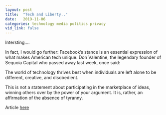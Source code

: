 ```yaml
---
layout: post
title:  "Tech and Liberty.."
date:   2019-11-06
categories: technology media politics privacy
vid_link: false
---
```


Intersting....

In fact, I would go further: Facebook’s stance is an essential expression of what makes American tech unique. Don Valentine, the legendary founder of Sequoia Capital who passed away last week, once said:

The world of technology thrives best when individuals are left alone to be different, creative, and disobedient.

This is not a statement about participating in the marketplace of ideas, winning others over by the power of your argument. It is, rather, an affirmation of the absence of tyranny. 

Article [here]

[here]: //stratechery.com/2019/tech-and-liberty/


